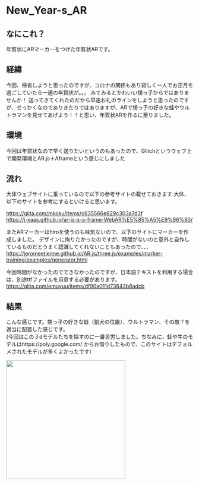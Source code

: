 # New_Year-s_AR
## なにこれ？  
年賀状にARマーカーをつけた年賀状ARです。  
## 経緯  
今回、帰省しようと思ったのですが、コロナの関係もあり寂しく一人でお正月を過ごしていたら一通の年賀状が。。。  みてみるとかわいい甥っ子からではありませんか！  送ってきてくれたのだから早速お礼のラインをしようと思ったのですが、せっかくなのでありきたりではありますが、ARで甥っ子の好きな蛙やウルトラマンを見せてあげよう！！と思い、年賀状ARを作るに至りました。  
## 環境  
今回は年賀状なので早く送りたいというのもあったので、Glitchというウェブ上で開発環境とAR.js＋Aframeという感じにしました

## 流れ  
大体ウェブサイトに乗っているので以下の参考サイトの載せておきます.大体、以下のサイトを参考にするといけると思います。

https://qiita.com/mkoku/items/c635566e829c303a7d3f  
https://j-xaas.github.io/ar-js-x-a-frame-WebAR%E5%85%A5%E9%96%80/  

またARマーカーはhiroを使うのも味気ないので、以下のサイトにマーカーを作成しました。  デザインに拘りたかったのですが、時間がないのと意外と自作しているものだとうまく認識してくれないこともあったので、、、
https://jeromeetienne.github.io/AR.js/three.js/examples/marker-training/examples/generator.html

今回時間がなかったのでできなかったのですが、日本語テキストを利用する場合は、別途ttfファイルを用意する必要があります。  
https://qiita.com/emuyuu/items/df90a011d73643b8adcb

## 結果  
こんな感じです。甥っ子の好きな蛙（狛犬の位置）、ウルトラマン、その敵？を適当に配置した感じです。  
(今回はこの３dモデルたちを探すのに一番苦労しました。ちなみに、蛙や牛のモデルはhttps://poly.google.com/ からお借りしたもので、このサイトはデフォルメされたモデルが多くよかったです）  
  
<img src="https://user-images.githubusercontent.com/52119206/103643985-f345e700-4f98-11eb-8d8d-4ceeaaa36cef.jpg" width="320px">
